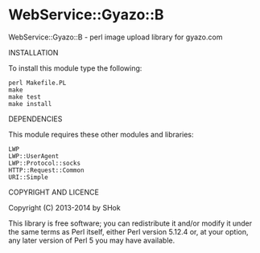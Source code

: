 WebService::Gyazo::B
=================
WebService::Gyazo::B - perl image upload library for gyazo.com


INSTALLATION

To install this module type the following:

	perl Makefile.PL
	make
	make test
	make install

DEPENDENCIES

This module requires these other modules and libraries:

	LWP
	LWP::UserAgent
	LWP::Protocol::socks
	HTTP::Request::Common
	URI::Simple

COPYRIGHT AND LICENCE

Copyright (C) 2013-2014 by SHok

This library is free software; you can redistribute it and/or modify
it under the same terms as Perl itself, either Perl version 5.12.4 or,
at your option, any later version of Perl 5 you may have available.
